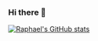 ### Hi there 👋


[![Raphael's GitHub stats](https://github-readme-stats.vercel.app/api?username=raphaeroo)](https://github.com/anuraghazra/github-readme-stats)
